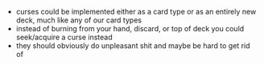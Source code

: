 - curses could be implemented either as a card type or as an entirely new deck, much like any of our card types
- instead of burning from your hand, discard, or top of deck you could seek/acquire a curse instead
- they should obviously do unpleasant shit and maybe be hard to get rid of
